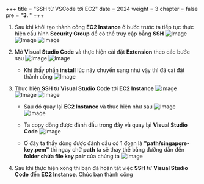 +++
title = "SSH từ VSCode tới EC2"
date = 2024
weight = 3
chapter = false
pre = "<b>3. </b>"
+++

1. Sau khi khởi tạo thành công **EC2 Instance** ở bước trước ta tiếp tục thực hiện cấu hình **Security Group** để có thể truy cập bằng **SSH**
![Image](/static/images/3/1.png?width=40pc)
![Image](/static/images/3/2.png?width=40pc)
![Image](/static/images/3/3.png?width=40pc)

2. Mở **Visual Studio Code** và thực hiện cài đặt **Extension** theo các bước sau
![Image](/static/images/3/6.png?width=40pc)
![Image](/static/images/3/7.png?width=40pc)

   - Khi thấy phần **install** lúc nãy chuyển sang như vậy thì đã cài đặt thành công
![Image](/static/images/3/7-1.png?width=40pc)

3. Thực hiện **SSH** từ **Visual Studio Code** tới **EC2 Instance** 
![Image](/static/images/3/8.png?width=40pc)
![Image](/static/images/3/9.png?width=40pc)
![Image](/static/images/3/10.png?width=40pc)

   - Sau đó quay lại **EC2 Instance** và thực hiện như sau
![Image](/static/images/3/4.png?width=40pc)
![Image](/static/images/3/5.png?width=40pc)

   - Ta copy dòng được đánh dấu trong đây và quay lại **Visual Studio Code**
![Image](/static/images/3/11.png?width=40pc)

   - Ở đây ta thấy dòng được đánh dấu có 1 đoạn là **"path/singapore-key.pem"** thì ngay chữ **path** ta sẽ thay thế bằng đường dẫn đến **folder chứa file key pair** của chúng ta
![Image](/static/images/3/12.png?width=40pc)

4. Sau khi thực hiện xong thì bạn đã hoàn tất việc **SSH** từ **Visual Studio Code** đến **EC2 Instance**. Chúc bạn thành công